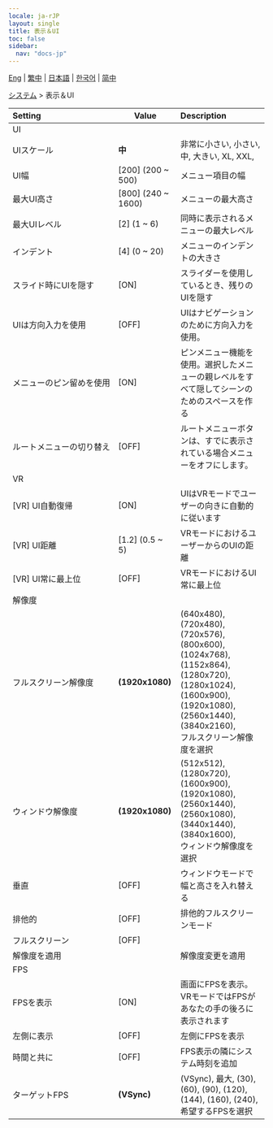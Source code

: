 ```yaml
---
locale: ja-rJP
layout: single
title: 表示＆UI
toc: false
sidebar:
  nav: "docs-jp"
---
```

[Eng](/dancexr/menu/2025.4/system/screen) | [繁中](/tw/dancexr/menu/2025.4/system/screen) | [日本語](/jp/dancexr/menu/2025.4/system/screen) | [한국어](/kr/dancexr/menu/2025.4/system/screen) | [简中](/zh/dancexr/menu/2025.4/system/screen)

[システム](../menu#システム) > 表示＆UI



| Setting | Value | Description |
| :--- | --- | :--- |
|<nobr>UI</nobr>|| 
|<nobr>UIスケール</nobr>| **中** | 非常に小さい, 小さい, 中, 大きい, XL, XXL,  |
|<nobr>UI幅</nobr>| [200] (200 ~ 500) | メニュー項目の幅
|<nobr>最大UI高さ</nobr>| [800] (240 ~ 1600) | メニューの最大高さ
|<nobr>最大UIレベル</nobr>| [2] (1 ~ 6) | 同時に表示されるメニューの最大レベル
|<nobr>インデント</nobr>| [4] (0 ~ 20) | メニューのインデントの大きさ
|<nobr>スライド時にUIを隠す</nobr>| [ON] | スライダーを使用しているとき、残りのUIを隠す
|<nobr>UIは方向入力を使用</nobr>| [OFF] | UIはナビゲーションのために方向入力を使用。
|<nobr>メニューのピン留めを使用</nobr>| [ON] | ピンメニュー機能を使用。選択したメニューの親レベルをすべて隠してシーンのためのスペースを作る
|<nobr>ルートメニューの切り替え</nobr>| [OFF] | ルートメニューボタンは、すでに表示されている場合メニューをオフにします。
|<nobr>VR</nobr>|| 
|<nobr>[VR] UI自動復帰</nobr>| [ON] | UIはVRモードでユーザーの向きに自動的に従います
|<nobr>[VR] UI距離</nobr>| [1.2] (0.5 ~ 5) | VRモードにおけるユーザーからのUIの距離
|<nobr>[VR] UI常に最上位</nobr>| [OFF] | VRモードにおけるUI常に最上位
|<nobr>解像度</nobr>|| 
|<nobr>フルスクリーン解像度</nobr>| **(1920x1080)** | (640x480), (720x480), (720x576), (800x600), (1024x768), (1152x864), (1280x720), (1280x1024), (1600x900), (1920x1080), (2560x1440), (3840x2160), <br/>フルスクリーン解像度を選択 |
|<nobr>ウィンドウ解像度</nobr>| **(1920x1080)** | (512x512), (1280x720), (1600x900), (1920x1080), (2560x1440), (2560x1080), (3440x1440), (3840x1600), <br/>ウィンドウ解像度を選択 |
|<nobr>垂直</nobr>| [OFF] | ウィンドウモードで幅と高さを入れ替える
|<nobr>排他的</nobr>| [OFF] | 排他的フルスクリーンモード
|<nobr>フルスクリーン</nobr>| [OFF] | 
|<nobr>解像度を適用</nobr>|| 解像度変更を適用
|<nobr>FPS</nobr>|| 
|<nobr>FPSを表示</nobr>| [ON] | 画面にFPSを表示。VRモードではFPSがあなたの手の後ろに表示されます
|<nobr>左側に表示</nobr>| [OFF] | 左側にFPSを表示
|<nobr>時間と共に</nobr>| [OFF] | FPS表示の隣にシステム時刻を追加
|<nobr>ターゲットFPS</nobr>| **(VSync)** | (VSync), 最大, (30), (60), (90), (120), (144), (160), (240), <br/>希望するFPSを選択 |
